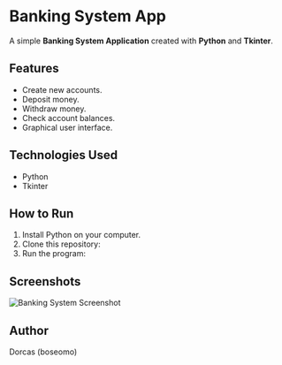 # Banking System App

A simple **Banking System Application** created with **Python** and **Tkinter**.

## Features
- Create new accounts.
- Deposit money.
- Withdraw money.
- Check account balances.
- Graphical user interface.

## Technologies Used
- Python
- Tkinter

## How to Run
1. Install Python on your computer.
2. Clone this repository:
3. Run the program:


## Screenshots
![Banking System Screenshot](images/banking.png)

## Author
Dorcas (boseomo)


